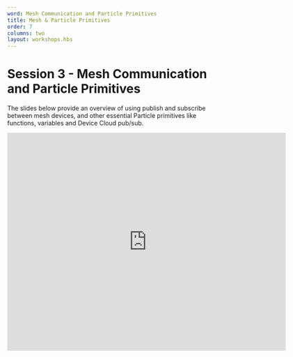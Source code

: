 ```yaml
---
word: Mesh Communication and Particle Primitives
title: Mesh & Particle Primitives
order: 7
columns: two
layout: workshops.hbs
---
```


# Session 3 - Mesh Communication and Particle Primitives

The slides below provide an overview of using publish and subscribe between mesh devices, and other essential Particle primitives like functions, variables and Device Cloud pub/sub.

<iframe src="https://www.icloud.com/keynote/0uX6MYmheR5fKUEdtgugWK4MA?embed=true" width="640" height="500" class="video" frameborder="0" allowfullscreen="1" referrer="no-referrer"></iframe>
